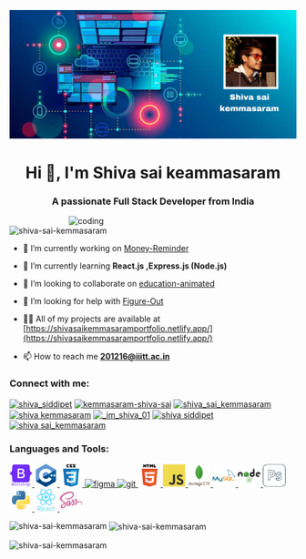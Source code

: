 ![logo](https://github.com/shiva-sai-kemmasaram/shiva-sai-kemmasaram/blob/main/Githubpro%20(1).png)
<h1 align="center">Hi 👋, I'm Shiva sai keammasaram</h1>
<h3 align="center">A passionate Full Stack Developer from India</h3>
<img align="right" alt="coding" width="400" src="https://camo.githubusercontent.com/7de37139d0b4c1ce40865e799b446c0e963a3dd8fb68d239707237c40604fa3d/68747470733a2f2f63646e2e6472696262626c652e636f6d2f75736572732f3733303730332f73637265656e73686f74732f363538313234332f6176656e746f2e676966">

<p align="left"> <img src="https://komarev.com/ghpvc/?username=shiva-sai-kemmasaram&label=Profile%20views&color=0e75b6&style=flat" alt="shiva-sai-kemmasaram" /> </p>

- 🔭 I’m currently working on [Money-Reminder](https://frolicking-melomakarona-1ae37a.netlify.app/)

- 🌱 I’m currently learning **React.js ,Express.js (Node.js)**

- 👯 I’m looking to collaborate on [education-animated](https://education-animated.netlify.app/)

- 🤝 I’m looking for help with [Figure-Out](https://figure-out.netlify.app/)

- 👨‍💻 All of my projects are available at [https://shivasaikemmasaramportfolio.netlify.app/](https://shivasaikemmasaramportfolio.netlify.app/)

- 📫 How to reach me **201216@iiitt.ac.in**

<h3 align="left">Connect with me:</h3>
<p align="left">
<a href="https://twitter.com/shiva_siddipet" target="blank"><img align="center" src="https://raw.githubusercontent.com/rahuldkjain/github-profile-readme-generator/master/src/images/icons/Social/twitter.svg" alt="shiva_siddipet" height="30" width="40" /></a>
<a href="https://linkedin.com/in/kemmasaram-shiva-sai" target="blank"><img align="center" src="https://raw.githubusercontent.com/rahuldkjain/github-profile-readme-generator/master/src/images/icons/Social/linked-in-alt.svg" alt="kemmasaram-shiva-sai" height="30" width="40" /></a>
<a href="https://stackoverflow.com/users/shiva_sai_kemmasaram" target="blank"><img align="center" src="https://raw.githubusercontent.com/rahuldkjain/github-profile-readme-generator/master/src/images/icons/Social/stack-overflow.svg" alt="shiva_sai_kemmasaram" height="30" width="40" /></a>
<a href="https://fb.com/shiva kemmasaram" target="blank"><img align="center" src="https://raw.githubusercontent.com/rahuldkjain/github-profile-readme-generator/master/src/images/icons/Social/facebook.svg" alt="shiva kemmasaram" height="30" width="40" /></a>
<a href="https://instagram.com/_im_shiva_01" target="blank"><img align="center" src="https://raw.githubusercontent.com/rahuldkjain/github-profile-readme-generator/master/src/images/icons/Social/instagram.svg" alt="_im_shiva_01" height="30" width="40" /></a>
<a href="https://www.hackerrank.com/shiva siddipet" target="blank"><img align="center" src="https://raw.githubusercontent.com/rahuldkjain/github-profile-readme-generator/master/src/images/icons/Social/hackerrank.svg" alt="shiva siddipet" height="30" width="40" /></a>
<a href="https://www.leetcode.com/shiva sai_kemmasaram" target="blank"><img align="center" src="https://raw.githubusercontent.com/rahuldkjain/github-profile-readme-generator/master/src/images/icons/Social/leet-code.svg" alt="shiva sai_kemmasaram" height="30" width="40" /></a>
</p>

<h3 align="left">Languages and Tools:</h3>
<p align="left"> <a href="https://getbootstrap.com" target="_blank" rel="noreferrer"> <img src="https://raw.githubusercontent.com/devicons/devicon/master/icons/bootstrap/bootstrap-plain-wordmark.svg" alt="bootstrap" width="40" height="40"/> </a> <a href="https://www.w3schools.com/cpp/" target="_blank" rel="noreferrer"> <img src="https://raw.githubusercontent.com/devicons/devicon/master/icons/cplusplus/cplusplus-original.svg" alt="cplusplus" width="40" height="40"/> </a> <a href="https://www.w3schools.com/css/" target="_blank" rel="noreferrer"> <img src="https://raw.githubusercontent.com/devicons/devicon/master/icons/css3/css3-original-wordmark.svg" alt="css3" width="40" height="40"/> </a> <a href="https://www.figma.com/" target="_blank" rel="noreferrer"> <img src="https://www.vectorlogo.zone/logos/figma/figma-icon.svg" alt="figma" width="40" height="40"/> </a> <a href="https://git-scm.com/" target="_blank" rel="noreferrer"> <img src="https://www.vectorlogo.zone/logos/git-scm/git-scm-icon.svg" alt="git" width="40" height="40"/> </a> <a href="https://www.w3.org/html/" target="_blank" rel="noreferrer"> <img src="https://raw.githubusercontent.com/devicons/devicon/master/icons/html5/html5-original-wordmark.svg" alt="html5" width="40" height="40"/> </a> <a href="https://developer.mozilla.org/en-US/docs/Web/JavaScript" target="_blank" rel="noreferrer"> <img src="https://raw.githubusercontent.com/devicons/devicon/master/icons/javascript/javascript-original.svg" alt="javascript" width="40" height="40"/> </a> <a href="https://www.mongodb.com/" target="_blank" rel="noreferrer"> <img src="https://raw.githubusercontent.com/devicons/devicon/master/icons/mongodb/mongodb-original-wordmark.svg" alt="mongodb" width="40" height="40"/> </a> <a href="https://www.mysql.com/" target="_blank" rel="noreferrer"> <img src="https://raw.githubusercontent.com/devicons/devicon/master/icons/mysql/mysql-original-wordmark.svg" alt="mysql" width="40" height="40"/> </a> <a href="https://nodejs.org" target="_blank" rel="noreferrer"> <img src="https://raw.githubusercontent.com/devicons/devicon/master/icons/nodejs/nodejs-original-wordmark.svg" alt="nodejs" width="40" height="40"/> </a> <a href="https://www.photoshop.com/en" target="_blank" rel="noreferrer"> <img src="https://raw.githubusercontent.com/devicons/devicon/master/icons/photoshop/photoshop-line.svg" alt="photoshop" width="40" height="40"/> </a> <a href="https://www.python.org" target="_blank" rel="noreferrer"> <img src="https://raw.githubusercontent.com/devicons/devicon/master/icons/python/python-original.svg" alt="python" width="40" height="40"/> </a> <a href="https://reactjs.org/" target="_blank" rel="noreferrer"> <img src="https://raw.githubusercontent.com/devicons/devicon/master/icons/react/react-original-wordmark.svg" alt="react" width="40" height="40"/> </a> <a href="https://sass-lang.com" target="_blank" rel="noreferrer"> <img src="https://raw.githubusercontent.com/devicons/devicon/master/icons/sass/sass-original.svg" alt="sass" width="40" height="40"/> </a> </p>

<p><img align="left" src="https://github-readme-stats.vercel.app/api/top-langs?username=shiva-sai-kemmasaram&show_icons=true&locale=en&layout=compact" alt="shiva-sai-kemmasaram" /></p>

<p>&nbsp;<img align="center" src="https://github-readme-stats.vercel.app/api?username=shiva-sai-kemmasaram&show_icons=true&locale=en" alt="shiva-sai-kemmasaram" /></p>

<p><img align="center" src="https://github-readme-streak-stats.herokuapp.com/?user=shiva-sai-kemmasaram&" alt="shiva-sai-kemmasaram" /></p>
